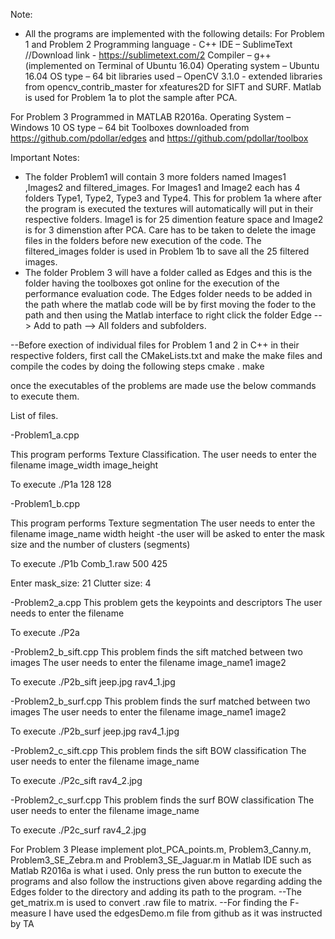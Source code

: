 Note: 
- All the programs are implemented with the following details:
For Problem 1 and Problem 2 
Programming language - C++
IDE – SublimeText       //Download link - https://sublimetext.com/2
Compiler – g++   (implemented on Terminal of Ubuntu 16.04)
Operating system – Ubuntu 16.04
OS type – 64 bit
libraries used – OpenCV 3.1.0
	      - extended libraries from opencv_contrib_master for xfeatures2D for SIFT and SURF.
Matlab is used for Problem 1a to plot the sample after PCA.

For Problem 3
Programmed in MATLAB R2016a.
Operating System – Windows 10
OS type – 64 bit
Toolboxes downloaded from https://github.com/pdollar/edges and https://github.com/pdollar/toolbox

Important Notes:
- The folder Problem1 will contain 3 more folders named Images1 ,Images2 and filtered_images. For Images1 and Image2 each has 4 folders Type1, Type2, Type3 and Type4. This for problem 1a where after the program is executed the textures will automatically will put in their respective folders. Image1 is for 25 dimention feature space and Image2 is for 3 dimenstion after PCA. Care has to be taken to delete the image files in the folders before new execution of the code. The filtered_images folder is used in Problem 1b to save all the 25 filtered images.
- The folder Problem 3 will have a folder called as Edges and this is the folder having the toolboxes got online for the execution of the performance evaluation code. The Edges folder needs to be added in the path where the matlab code will be by first moving the foder to the path and then using the Matlab interface to right click the folder Edge --> Add to path --> All folders and subfolders.


--Before exection of individual files for Problem 1 and 2 in C++ in their respective folders, first call the CMakeLists.txt and make the make files and compile the codes by doing the following steps
cmake .
make

once the executables of the problems are made use the below commands to execute them. 

List of files.

-Problem1_a.cpp

This program performs Texture Classification.
The user needs to enter the filename image_width image_height

To execute
./P1a 128 128



-Problem1_b.cpp

This program performs Texture segmentation
The user needs to enter the filename image_name width height
-the user will be asked to enter the mask size and the number of clusters (segments)


To execute
./P1b Comb_1.raw 500 425 

Enter mask_size:
21
Clutter size:
4



-Problem2_a.cpp
This problem gets the keypoints and descriptors
The user needs to enter the filename 


To execute
./P2a 



-Problem2_b_sift.cpp
This problem finds the sift matched between two images
The user needs to enter the filename image_name1 image2

To execute
./P2b_sift jeep.jpg rav4_1.jpg



-Problem2_b_surf.cpp
This problem finds the surf matched between two images
The user needs to enter the filename image_name1 image2

To execute
./P2b_surf jeep.jpg rav4_1.jpg



-Problem2_c_sift.cpp
This problem finds the sift BOW classification
The user needs to enter the filename image_name

To execute
./P2c_sift rav4_2.jpg 



-Problem2_c_surf.cpp
This problem finds the surf BOW classification
The user needs to enter the filename image_name

To execute
./P2c_surf rav4_2.jpg 

For Problem 3
Please implement plot_PCA_points.m, Problem3_Canny.m, Problem3_SE_Zebra.m and Problem3_SE_Jaguar.m in Matlab IDE such as Matlab R2016a is what i used. Only press the run button to execute the programs and also follow the instructions given above regarding adding the Edges folder to the directory and adding its path to the program.
--The get_matrix.m is used to convert .raw file to matrix.
--For finding the F- measure I have used the edgesDemo.m file from github as it was instructed by TA

